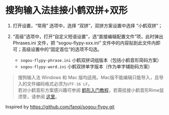 # 搜狗输入法挂接小鹤双拼+双形

1. 打开设置，“常用” 选项中，选择 “双拼”，双拼方案设置中选择 “小鹤双拼”；

2. “高级”选项中，打开“自定义短语设置”，选“直接编辑配置文件”项，此时弹出 Phrases.ini 文件，把 “sogou-flypy-xxx.ini” 文件中的内容贴到此文件内即可；高级设置中的“固定首位”的选项不勾选。  
	+ `sogou-flypy-phrase.ini` 小鹤双拼词组版本（包括小鹤音形简码方案）  
	+ `sogou-flypy-word.ini`  小鹤双拼单字版本（作为单字辅助码方案）  

> 搜狗输入法 Windows 和 Mac 版均适用。Mac版不能编辑只能导入，且导入的文件编码格式必须为`UTF-16 LF`。  
> 若对小鹤音形方案感兴趣可参阅 [鹤形入门教程](https://flypy.com/xing.html)，若需挂接小鹤音形Rime鼠须管，请参阅 [这里](../rime-wubi-flypy/README.md)。  

Inspired by https://github.com/fanqi/sogou-flypy.git